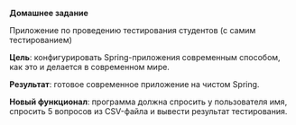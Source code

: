 **Домашнее задание**

Приложение по проведению тестирования студентов (с самим тестированием)

**Цель**:      конфигурировать Spring-приложения современным способом, как это и делается в современном мире.

**Результат**: готовое современное приложение на чистом Spring.

**Новый функционал**: программа должна спросить у пользователя имя, спросить 5 вопросов из CSV-файла и вывести результат тестирования.
